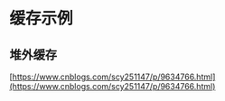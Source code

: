 # 缓存示例

## 堆外缓存
[https://www.cnblogs.com/scy251147/p/9634766.html](https://www.cnblogs.com/scy251147/p/9634766.html)